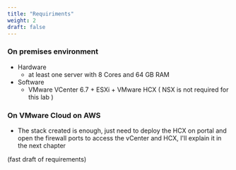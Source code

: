 ```yaml
---
title: "Requiriments"
weight: 2
draft: false
---
```


### On premises environment

- Hardware
    - at least one server with 8 Cores and 64 GB RAM
- Software    
    - VMware VCenter 6.7 + ESXi + VMware HCX ( NSX is not required for this lab ) 


### On VMware Cloud on AWS

- The stack created is enough, just need to deploy the HCX on portal and open the firewall ports to access the vCenter and HCX, I'll explain it in the next chapter

(fast draft of requirements)